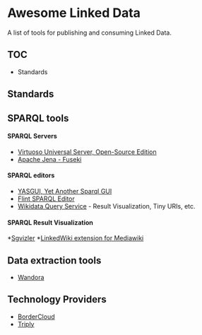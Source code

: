 # Awesome Linked Data
A list of tools for publishing and consuming Linked Data.

## TOC

* Standards 



## Standards 

## SPARQL tools

#### SPARQL Servers
* [Virtuoso Universal Server, Open-Source Edition](http://virtuoso.openlinksw.com/dataspace/doc/dav/wiki/Main/)
* [Apache Jena - Fuseki](https://jena.apache.org/documentation/serving_data/)
  
#### SPARQL editors
* [YASGUI, Yet Another Sparql GUI](http://about.yasgui.org/)
* [Flint SPARQL Editor](http://openuplabs.tso.co.uk/demos/sparqleditor)
* [Wikidata Query Service](https://query.wikidata.org/) - Result Visualization, Tiny URIs, etc.

#### SPARQL Result Visualization 
*[Sgvizler](http://dev.data2000.no/sgvizler/)
*[LinkedWiki extension for Mediawiki](https://www.mediawiki.org/wiki/Extension:LinkedWiki)




## Data extraction tools
* [Wandora](http://wandora.org/www/)

## Technology Providers 
* [BorderCloud](http://www.bordercloud.com/)
* [Triply](http://triply.cc)
